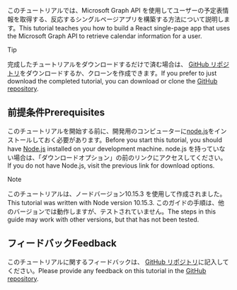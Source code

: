 <!-- markdownlint-disable MD002 MD041 -->

<span data-ttu-id="55f01-101">このチュートリアルでは、Microsoft Graph API を使用してユーザーの予定表情報を取得する、反応するシングルページアプリを構築する方法について説明します。</span><span class="sxs-lookup"><span data-stu-id="55f01-101">This tutorial teaches you how to build a React single-page app that uses the Microsoft Graph API to retrieve calendar information for a user.</span></span>

> [!TIP]
> <span data-ttu-id="55f01-102">完成したチュートリアルをダウンロードするだけで済む場合は、 [GitHub リポジトリ](https://github.com/microsoftgraph/msgraph-training-reactspa)をダウンロードするか、クローンを作成できます。</span><span class="sxs-lookup"><span data-stu-id="55f01-102">If you prefer to just download the completed tutorial, you can download or clone the [GitHub repository](https://github.com/microsoftgraph/msgraph-training-reactspa).</span></span>

## <a name="prerequisites"></a><span data-ttu-id="55f01-103">前提条件</span><span class="sxs-lookup"><span data-stu-id="55f01-103">Prerequisites</span></span>

<span data-ttu-id="55f01-104">このチュートリアルを開始する前に、開発用のコンピューターに[node.js](https://nodejs.org)をインストールしておく必要があります。</span><span class="sxs-lookup"><span data-stu-id="55f01-104">Before you start this tutorial, you should have [Node.js](https://nodejs.org) installed on your development machine.</span></span> <span data-ttu-id="55f01-105">node.js を持っていない場合は、「ダウンロードオプション」の前のリンクにアクセスしてください。</span><span class="sxs-lookup"><span data-stu-id="55f01-105">If you do not have Node.js, visit the previous link for download options.</span></span>

> [!NOTE]
> <span data-ttu-id="55f01-106">このチュートリアルは、ノードバージョン10.15.3 を使用して作成されました。</span><span class="sxs-lookup"><span data-stu-id="55f01-106">This tutorial was written with Node version 10.15.3.</span></span> <span data-ttu-id="55f01-107">このガイドの手順は、他のバージョンでは動作しますが、テストされていません。</span><span class="sxs-lookup"><span data-stu-id="55f01-107">The steps in this guide may work with other versions, but that has not been tested.</span></span>

## <a name="feedback"></a><span data-ttu-id="55f01-108">フィードバック</span><span class="sxs-lookup"><span data-stu-id="55f01-108">Feedback</span></span>

<span data-ttu-id="55f01-109">このチュートリアルに関するフィードバックは、 [GitHub リポジトリ](https://github.com/microsoftgraph/msgraph-training-reactspa)に記入してください。</span><span class="sxs-lookup"><span data-stu-id="55f01-109">Please provide any feedback on this tutorial in the [GitHub repository](https://github.com/microsoftgraph/msgraph-training-reactspa).</span></span>